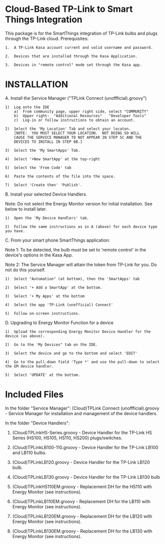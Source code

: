 # Cloud-Based TP-Link to Smart Things Integration

This package is for the SmartThings integration of TP-Link bulbs and plugs through the TP-Link cloud.  Prerequisites:

    1.  A TP-Link Kasa account current and valid username and password.
    
    2.  Devices that are installed through the Kasa Application.
    
    3.  Devices in "remote control" mode set through the Kasa app.

# INSTALLATION

A.  Install the Service Manager ("TPLink Connect (unoffficial).groovy")

    1)  Log onto the IDE
        a)  From community page, upper right side, select "COMMUNITY"
        b)  Upper right:  "Additional Resources"   "Developer Tools"
        c)  Log-in or follow instructions to obtain an account.

    2)  Select the 'My Location' Tab and select your locaton.
        [NOTE:  YOU MUST SELECT YOUR LOCATION.  NOT DOING SO WILL 
        CAUSE THE SERVICE MANAGER TO NOT APPEAR IN STEP 5C AND THE 
        DEVICES TO INSTALL IN STEP 6B.]
        
    3)  Select the 'My SmartApps' Tab.

    4)  Select '+New SmartApp' at the top-right
    
    5)  Select the 'From Code' tab

    6)  Paste the contents of the file into the space.
    
    7)  Select 'Create then' 'Publish'.
    
B.  Install your selected Device Handlers.

Note:  Do not select the Energy Monitor version for initial installation.  See below to install later.

    1)  Open the 'My Device Handlers' tab.
    
    2)  Follow the same instructions as in A (above) for each device type you have.
    
C.  From your smart phone SmartThings application:

Note 1:  To be detected, the bulb must be set to 'remote control' in the device's options in the Kasa App.

Note 2:  The Service Manager will attain the token from TP-Link for you.  Do not do this yourself.

    1)  Select "Automation" (at bottom), then the 'SmartApps' tab
    
    2)  Select '+ Add a SmartApp' at the bottom.
    
    3)  Select '+ My Apps' at the bottom
    
    4)  Select the app 'TP-Link (unofficial) Connect'
    
    5)  Follow on-screen instructions.

D.  Upgrading to Energy Monitor Function for a device

    1)  Upload the corresponding Energy Monitor Device Handler for the device (as above).
    
    2)  Go to the 'My Devices" tab on the IDE.
    
    3)  Select the device and go to the bottom and select 'EDIT'
    
    4)  Go to the pull-down field 'Type *' and use the pull-down to select the EM device handler.
    
    5)  Select 'UPDATE' at the bottom.
    
# Included Files

In the folder "Service Manager": (Cloud)TPLink Connect (unoffficial).groovy - Service Manager for installation and management of the device handlers.

In the folder "Device Handlers":

1.  (Cloud)TPLinkHS-Series.groovy - Device Handler for the TP-Link HS Series (HS100, HS105, HS110, HS200) plugs/switches.

2.  (Cloud)TPLinkLB100-110.groovy - Device Handler for the TP-Link LB100 and LB110 bulbs.

3.  (Cloud)TPLinkLB120.groovy - Device Handler for the TP-Link LB120 bulb.

4.  (Cloud)TPLinkLB130.groovy - Device Handler for the TP-Link LB130 bulb

5.  (Cloud)TPLinkHS110EM.groovy - Replacement DH for the HS110 with Energy Monitor (see instructions).

6.  (Cloud)TPLinkLB110EM.groovy - Replacement DH for the LB110 with Energy Monitor (see instructions).

7.  (Cloud)TPLinkLB120EM.groovy - Replacement DH for the LB120 with Energy Monitor (see instructions).

8.  (Cloud)TPLinkLB130EM.groovy - Replacement DH for the LB130 with Energy Monitor (see instructions).
